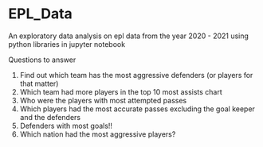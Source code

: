 # EPL_Data
An exploratory data analysis on epl data from the year 2020 - 2021 using python libraries in jupyter notebook

Questions to answer
1) Find out which team has the most aggressive defenders (or players for that matter)
2) Which team had more players in the top 10 most assists chart
3) Who were the players with most attempted passes
4) Which players had the most accurate passes excluding the goal keeper and the defenders
5) Defenders with most goals!!
6) Which nation had the most aggressive players?
